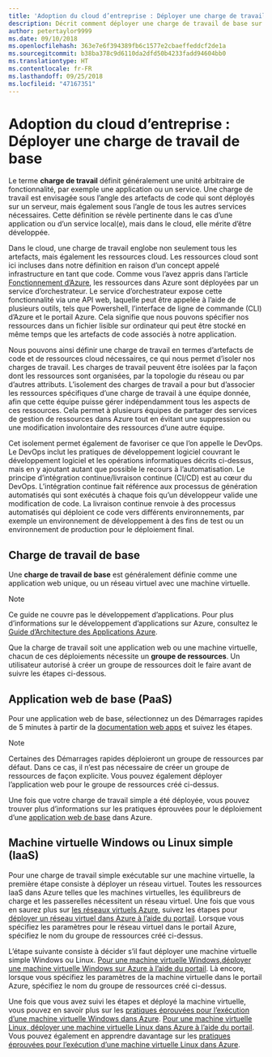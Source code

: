 ```yaml
---
title: 'Adoption du cloud d’entreprise : Déployer une charge de travail de base'
description: Décrit comment déployer une charge de travail de base sur Azure
author: petertaylor9999
ms.date: 09/10/2018
ms.openlocfilehash: 363e7e6f394389fb6c1577e2cbaeffeddcf2de1a
ms.sourcegitcommit: b38ba378c9d6110da2dfd50b4233fadd94604bb0
ms.translationtype: HT
ms.contentlocale: fr-FR
ms.lasthandoff: 09/25/2018
ms.locfileid: "47167351"
---
```

# <a name="enterprise-cloud-adoption-deploy-a-basic-workload"></a>Adoption du cloud d’entreprise : Déployer une charge de travail de base

Le terme **charge de travail** définit généralement une unité arbitraire de fonctionnalité, par exemple une application ou un service. Une charge de travail est envisagée sous l’angle des artefacts de code qui sont déployés sur un serveur, mais également sous l’angle de tous les autres services nécessaires. Cette définition se révèle pertinente dans le cas d’une application ou d’un service local(e), mais dans le cloud, elle mérite d’être développée.

Dans le cloud, une charge de travail englobe non seulement tous les artefacts, mais également les ressources cloud. Les ressources cloud sont ici incluses dans notre définition en raison d’un concept appelé infrastructure en tant que code. Comme vous l’avez appris dans l’article [Fonctionnement d’Azure](../getting-started/what-is-azure.md), les ressources dans Azure sont déployées par un service d’orchestrateur. Le service d’orchestrateur expose cette fonctionnalité via une API web, laquelle peut être appelée à l’aide de plusieurs outils, tels que Powershell, l’interface de ligne de commande (CLI) d’Azure et le portail Azure. Cela signifie que nous pouvons spécifier nos ressources dans un fichier lisible sur ordinateur qui peut être stocké en même temps que les artefacts de code associés à notre application.

Nous pouvons ainsi définir une charge de travail en termes d’artefacts de code et de ressources cloud nécessaires, ce qui nous permet d’isoler nos charges de travail. Les charges de travail peuvent être isolées par la façon dont les ressources sont organisées, par la topologie du réseau ou par d’autres attributs. L’isolement des charges de travail a pour but d’associer les ressources spécifiques d’une charge de travail à une équipe donnée, afin que cette équipe puisse gérer indépendamment tous les aspects de ces ressources. Cela permet à plusieurs équipes de partager des services de gestion de ressources dans Azure tout en évitant une suppression ou une modification involontaire des ressources d’une autre équipe.

Cet isolement permet également de favoriser ce que l’on appelle le DevOps. Le DevOps inclut les pratiques de développement logiciel couvrant le développement logiciel et les opérations informatiques décrits ci-dessus, mais en y ajoutant autant que possible le recours à l’automatisation. Le principe d’intégration continue/livraison continue (CI/CD) est au cœur du DevOps. L’intégration continue fait référence aux processus de génération automatisés qui sont exécutés à chaque fois qu’un développeur valide une modification de code. La livraison continue renvoie à des processus automatisés qui déploient ce code vers différents environnements, par exemple un environnement de développement à des fins de test ou un environnement de production pour le déploiement final.

## <a name="basic-workload"></a>Charge de travail de base

Une **charge de travail de base** est généralement définie comme une application web unique, ou un réseau virtuel avec une machine virtuelle. 

> [!NOTE]
> Ce guide ne couvre pas le développement d’applications. Pour plus d’informations sur le développement d’applications sur Azure, consultez le [Guide d’Architecture des Applications Azure](/azure/architecture/guide/).

Que la charge de travail soit une application web ou une machine virtuelle, chacun de ces déploiements nécessite un **groupe de ressources**. Un utilisateur autorisé à créer un groupe de ressources doit le faire avant de suivre les étapes ci-dessous.

## <a name="basic-web-application-paas"></a>Application web de base (PaaS)

Pour une application web de base, sélectionnez un des Démarrages rapides de 5 minutes à partir de la [documentation web apps](/azure/app-service?toc=/azure/architecture/cloud-adoption-guide/toc.json) et suivez les étapes. 

> [!NOTE]
> Certaines des Démarrages rapides déploieront un groupe de ressources par défaut. Dans ce cas, il n’est pas nécessaire de créer un groupe de ressources de façon explicite. Vous pouvez également déployer l’application web pour le groupe de ressources créé ci-dessus.

Une fois que votre charge de travail simple a été déployée, vous pouvez trouver plus d’informations sur les pratiques éprouvées pour le déploiement d’une [application web de base](/azure/architecture/reference-architectures/app-service-web-app/basic-web-app?toc=/azure/architecture/cloud-adoption-guide/toc.json) dans Azure.

## <a name="single-windows-or-linux-vm-iaas"></a>Machine virtuelle Windows ou Linux simple (IaaS)

Pour une charge de travail simple exécutable sur une machine virtuelle, la première étape consiste à déployer un réseau virtuel. Toutes les ressources IaaS dans Azure telles que les machines virtuelles, les équilibreurs de charge et les passerelles nécessitent un réseau virtuel. Une fois que vous en saurez plus sur [les réseaux virtuels Azure](/azure/virtual-network/virtual-networks-overview?toc=/azure/architecture/cloud-adoption-guide/toc.json), suivez les étapes pour [déployer un réseau virtuel dans Azure à l’aide du portail](/azure/virtual-network/quick-create-portal?toc=/azure/architecture/cloud-adoption-guide/toc.json). Lorsque vous spécifiez les paramètres pour le réseau virtuel dans le portail Azure, spécifiez le nom du groupe de ressources créé ci-dessus.

L’étape suivante consiste à décider s’il faut déployer une machine virtuelle simple Windows ou Linux. [Pour une machine virtuelle Windows,déployer une machine virtuelle Windows sur Azure à l’aide du portail](/azure/virtual-machines/windows/quick-create-portal?toc=/azure/architecture/cloud-adoption-guide/toc.json). Là encore, lorsque vous spécifiez les paramètres de la machine virtuelle dans le portail Azure, spécifiez le nom du groupe de ressources créé ci-dessus.

Une fois que vous avez suivi les étapes et déployé la machine virtuelle, vous pouvez en savoir plus sur les [pratiques éprouvées pour l’exécution d’une machine virtuelle Windows dans Azure](/azure/architecture/reference-architectures/virtual-machines-windows/single-vm?toc=/azure/architecture/cloud-adoption-guide/toc.json). [Pour une machine virtuelle Linux, déployer une machine virtuelle Linux dans Azure à l’aide du portail](/azure/virtual-machines/linux/quick-create-portal?toc=/azure/architecture/cloud-adoption-guide/toc.json). Vous pouvez également en apprendre davantage sur les [pratiques éprouvées pour l’exécution d’une machine virtuelle Linux dans Azure](/azure/architecture/reference-architectures/virtual-machines-linux/single-vm?toc=/azure/architecture/cloud-adoption-guide/toc.json).
